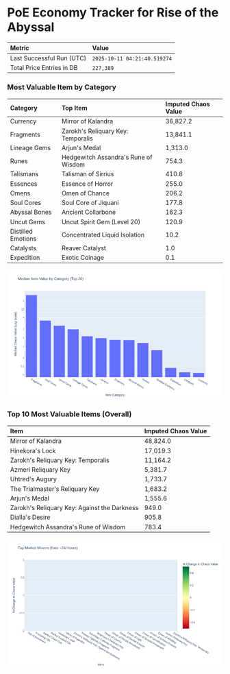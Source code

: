 # PoE Economy Tracker for Rise of the Abyssal

<!-- START_MAINTENANCE -->
| Metric | Value |
|:---|:---|
| Last Successful Run (UTC) | `2025-10-11 04:21:40.519274` |
| Total Price Entries in DB | `227,389` |

<!-- END_MAINTENANCE -->

<!-- START_DATAFRAME_DEBUG -->
<!-- END_DATAFRAME_DEBUG -->

<!-- START_CATEGORY_ANALYSIS -->
### Most Valuable Item by Category
| Category | Top Item | Imputed Chaos Value |
| :--- | :--- | :--- |
| Currency | Mirror of Kalandra | 36,827.2 |
| Fragments | Zarokh's Reliquary Key: Temporalis | 13,841.1 |
| Lineage Gems | Arjun's Medal | 1,313.0 |
| Runes | Hedgewitch Assandra's Rune of Wisdom | 754.3 |
| Talismans | Talisman of Sirrius | 410.8 |
| Essences | Essence of Horror | 255.0 |
| Omens | Omen of Chance | 206.2 |
| Soul Cores | Soul Core of Jiquani | 177.8 |
| Abyssal Bones | Ancient Collarbone | 162.3 |
| Uncut Gems | Uncut Spirit Gem (Level 20) | 120.9 |
| Distilled Emotions | Concentrated Liquid Isolation | 10.2 |
| Catalysts | Reaver Catalyst | 1.0 |
| Expedition | Exotic Coinage | 0.1 |


![Category Analysis Chart](charts/category_analysis.png)
<!-- END_ANALYSIS -->

<!-- START_ANALYSIS -->
### Top 10 Most Valuable Items (Overall)
| Item | Imputed Chaos Value |
| :--- | :--- |
| Mirror of Kalandra | 48,824.0 |
| Hinekora's Lock | 17,019.3 |
| Zarokh's Reliquary Key: Temporalis | 11,164.2 |
| Azmeri Reliquary Key | 5,381.7 |
| Uhtred's Augury | 1,733.7 |
| The Trialmaster's Reliquary Key | 1,683.2 |
| Arjun's Medal | 1,555.6 |
| Zarokh's Reliquary Key: Against the Darkness | 949.0 |
| Dialla's Desire | 905.8 |
| Hedgewitch Assandra's Rune of Wisdom | 783.4 |


![Market Movers Chart](charts/market_movers.png)
<!-- END_ANALYSIS -->
